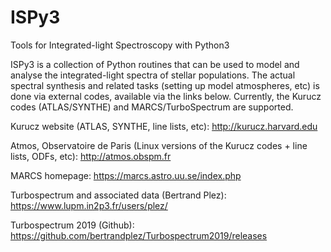# ISPy3
Tools for Integrated-light Spectroscopy with Python3

ISPy3 is a collection of Python routines that can be used to model and analyse the integrated-light spectra of stellar populations. 
The actual spectral synthesis and related tasks (setting up model atmospheres, etc) is done via external codes, available via the links below.
Currently, the Kurucz codes (ATLAS/SYNTHE) and MARCS/TurboSpectrum are supported.

Kurucz website (ATLAS, SYNTHE, line lists, etc): http://kurucz.harvard.edu

Atmos, Observatoire de Paris (Linux versions of the Kurucz codes + line lists, ODFs, etc): http://atmos.obspm.fr

MARCS homepage: https://marcs.astro.uu.se/index.php

Turbospectrum and associated data (Bertrand Plez): https://www.lupm.in2p3.fr/users/plez/ 

Turbospectrum 2019 (Github): https://github.com/bertrandplez/Turbospectrum2019/releases

